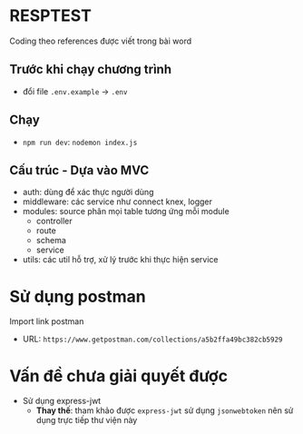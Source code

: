 # RESPTEST

Coding theo references được viết trong bài word


## Trước khi chạy chương trình

- đổi file `.env.example` -> `.env`


## Chạy

- `npm run dev`: `nodemon index.js`


## Cấu trúc - Dựa vào MVC
- auth: dùng để xác thực người dùng
- middleware: các service như connect knex, logger
- modules: source phân mọi table tương ứng mỗi module
  - controller
  - route
  - schema
  - service
- utils: các util hỗ trợ, xử lý trước khi thực hiện service

# Sử dụng postman
Import link postman
- URL: `https://www.getpostman.com/collections/a5b2ffa49bc382cb5929`


# Vấn đề chưa giải quyết được
- Sử dụng express-jwt
  - **Thay thế**: tham khảo được `express-jwt` sử dụng `jsonwebtoken` nên sử dụng trực tiếp thư viện này